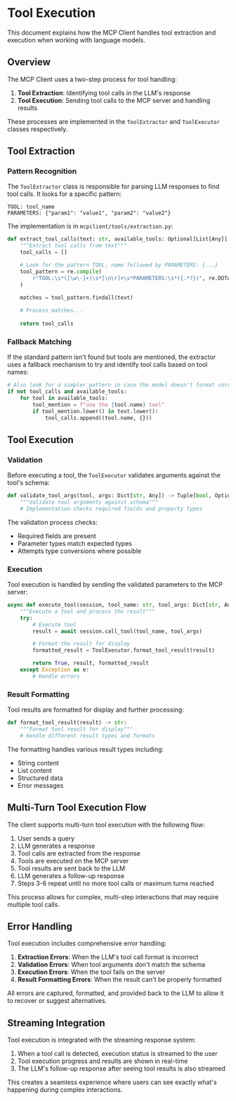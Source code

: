 # Tool Execution

This document explains how the MCP Client handles tool extraction and execution when working with language models.

## Overview

The MCP Client uses a two-step process for tool handling:

1. **Tool Extraction**: Identifying tool calls in the LLM's response
2. **Tool Execution**: Sending tool calls to the MCP server and handling results

These processes are implemented in the `ToolExtractor` and `ToolExecutor` classes respectively.

## Tool Extraction

### Pattern Recognition

The `ToolExtractor` class is responsible for parsing LLM responses to find tool calls. It looks for a specific pattern:

```
TOOL: tool_name
PARAMETERS: {"param1": "value1", "param2": "value2"}
```

The implementation is in `mcpclient/tools/extraction.py`:

```python
def extract_tool_calls(text: str, available_tools: Optional[List[Any]] = None) -> List[Tuple[str, Dict[str, Any]]]:
    """Extract tool calls from text"""
    tool_calls = []

    # Look for the pattern TOOL: name followed by PARAMETERS: {...}
    tool_pattern = re.compile(
        r"TOOL:\s*([\w\-]+)\s*[\n\r]+\s*PARAMETERS:\s*({.*?})", re.DOTALL
    )

    matches = tool_pattern.findall(text)
    
    # Process matches...
    
    return tool_calls
```

### Fallback Matching

If the standard pattern isn't found but tools are mentioned, the extractor uses a fallback mechanism to try and identify tool calls based on tool names:

```python
# Also look for a simpler pattern in case the model doesn't format correctly
if not tool_calls and available_tools:
    for tool in available_tools:
        tool_mention = f"use the {tool.name} tool"
        if tool_mention.lower() in text.lower():
            tool_calls.append((tool.name, {}))
```

## Tool Execution

### Validation

Before executing a tool, the `ToolExecutor` validates arguments against the tool's schema:

```python
def validate_tool_args(tool, args: Dict[str, Any]) -> Tuple[bool, Optional[Dict[str, Any]], Optional[str]]:
    """Validate tool arguments against schema"""
    # Implementation checks required fields and property types
```

The validation process checks:
- Required fields are present
- Parameter types match expected types
- Attempts type conversions where possible

### Execution

Tool execution is handled by sending the validated parameters to the MCP server:

```python
async def execute_tool(session, tool_name: str, tool_args: Dict[str, Any]) -> Tuple[bool, Any, str]:
    """Execute a tool and process the result"""
    try:
        # Execute tool
        result = await session.call_tool(tool_name, tool_args)

        # Format the result for display
        formatted_result = ToolExecutor.format_tool_result(result)

        return True, result, formatted_result
    except Exception as e:
        # Handle errors
```

### Result Formatting

Tool results are formatted for display and further processing:

```python
def format_tool_result(result) -> str:
    """Format tool result for display"""
    # Handle different result types and formats
```

The formatting handles various result types including:
- String content
- List content
- Structured data
- Error messages

## Multi-Turn Tool Execution Flow

The client supports multi-turn tool execution with the following flow:

1. User sends a query
2. LLM generates a response
3. Tool calls are extracted from the response
4. Tools are executed on the MCP server
5. Tool results are sent back to the LLM
6. LLM generates a follow-up response
7. Steps 3-6 repeat until no more tool calls or maximum turns reached

This process allows for complex, multi-step interactions that may require multiple tool calls.

## Error Handling

Tool execution includes comprehensive error handling:

1. **Extraction Errors**: When the LLM's tool call format is incorrect
2. **Validation Errors**: When tool arguments don't match the schema
3. **Execution Errors**: When the tool fails on the server
4. **Result Formatting Errors**: When the result can't be properly formatted

All errors are captured, formatted, and provided back to the LLM to allow it to recover or suggest alternatives.

## Streaming Integration

Tool execution is integrated with the streaming response system:

1. When a tool call is detected, execution status is streamed to the user
2. Tool execution progress and results are shown in real-time
3. The LLM's follow-up response after seeing tool results is also streamed

This creates a seamless experience where users can see exactly what's happening during complex interactions.